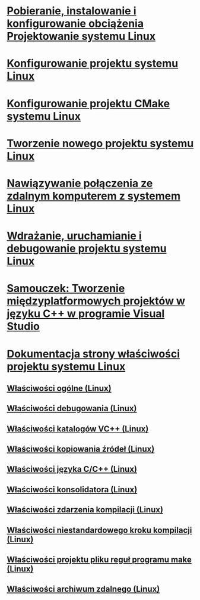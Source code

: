 # [Pobieranie, instalowanie i konfigurowanie obciążenia Projektowanie systemu Linux](download-install-and-setup-the-linux-development-workload.md)
# [Konfigurowanie projektu systemu Linux](configure-a-linux-project.md)
# [Konfigurowanie projektu CMake systemu Linux](cmake-linux-project.md)
# [Tworzenie nowego projektu systemu Linux](create-a-new-linux-project.md)
# [Nawiązywanie połączenia ze zdalnym komputerem z systemem Linux](connect-to-your-remote-linux-computer.md)
# [Wdrażanie, uruchamianie i debugowanie projektu systemu Linux](deploy-run-and-debug-your-linux-project.md)
# [Samouczek: Tworzenie międzyplatformowych projektów w języku C++ w programie Visual Studio](../ide/get-started-linux-cmake.md)
# [Dokumentacja strony właściwości projektu systemu Linux](prop-pages-linux.md)
## [Właściwości ogólne (Linux)](prop-pages/general-linux.md)
## [Właściwości debugowania (Linux)](prop-pages/debugging-linux.md)
## [Właściwości katalogów VC++ (Linux)](prop-pages/directories-linux.md)
## [Właściwości kopiowania źródeł (Linux)](prop-pages/copy-sources-project.md)
## [Właściwości języka C/C++ (Linux)](prop-pages/c-cpp-linux.md)
## [Właściwości konsolidatora (Linux)](prop-pages/linker-linux.md)
## [Właściwości zdarzenia kompilacji (Linux)](prop-pages/build-events-linux.md)
## [Właściwości niestandardowego kroku kompilacji (Linux)](prop-pages/custom-build-step-linux.md)
## [Właściwości projektu pliku reguł programu make (Linux)](prop-pages/makefile-linux.md)
## [Właściwości archiwum zdalnego (Linux)](prop-pages/remote-ar-linux.md)
